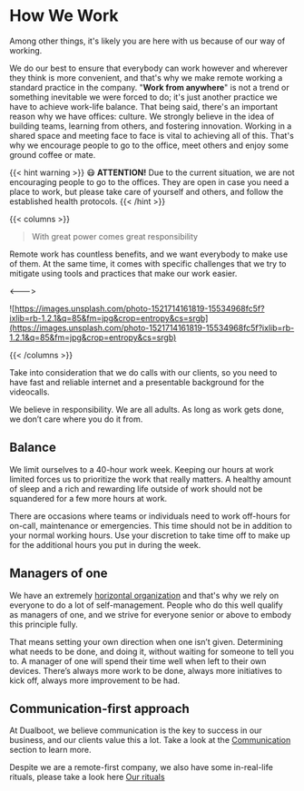 # How We Work

Among other things, it's likely you are here with us because of our way of working.

We do our best to ensure that everybody can work however and wherever they think is more convenient, and that's why we make remote working a standard practice in the company. "**Work from anywhere**" is not a trend or something inevitable we were forced to do; it's just another practice we have to achieve work-life balance. That being said, there's an important reason why we have offices: culture. We strongly believe in the idea of building teams, learning from others, and fostering innovation. Working in a shared space and meeting face to face is vital to achieving all of this. That's why we encourage people to go to the office, meet others and enjoy some ground coffee or mate.

{{< hint warning >}}
😷 **ATTENTION!** Due to the current situation, we are not encouraging people to go to the offices. They are open in case you need a place to work, but please take care of yourself and others, and follow the established health protocols.
{{< /hint >}}

{{< columns >}}
> With great power comes great responsibility
>

Remote work has countless benefits, and we want everybody to make use of them. At the same time, it comes with specific challenges that we try to mitigate using tools and practices that make our work easier.

<--->

![https://images.unsplash.com/photo-1521714161819-15534968fc5f?ixlib=rb-1.2.1&q=85&fm=jpg&crop=entropy&cs=srgb](https://images.unsplash.com/photo-1521714161819-15534968fc5f?ixlib=rb-1.2.1&q=85&fm=jpg&crop=entropy&cs=srgb)

{{< /columns >}}

Take into consideration that we do calls with our clients, so you need to have fast and reliable internet and a presentable background for the videocalls.

We believe in responsibility. We are all adults. As long as work gets done, we don’t care where you do it from.

## Balance

We limit ourselves to a 40-hour work week. Keeping our hours at work limited forces us to prioritize the work that really matters. A healthy amount of sleep and a rich and rewarding life outside of work should not be squandered for a few more hours at work.

There are occasions where teams or individuals need to work off-hours for on-call, maintenance or emergencies. This time should not be in addition to your normal working hours. Use your discretion to take time off to make up for the additional hours you put in during the week.

## M**anagers of one**

We have an extremely [horizontal organization](https://www.notion.so/Who-does-what-2fee42bc5a75466ea6ee9c6f3445c8bf) and that's why we rely on everyone to do a lot of self-management. People who do this well qualify as managers of one, and we strive for everyone senior or above to embody this principle fully.

That means setting your own direction when one isn’t given. Determining what needs to be done, and doing it, without waiting for someone to tell you to. A manager of one will spend their time well when left to their own devices. There’s always more work to be done, always more initiatives to kick off, always more improvement to be had.

## Communication-first approach

At Dualboot, we believe communication is the key to success in our business, and our clients value this a lot. Take a look at the [Communication](https://www.notion.so/Communication-231a6e4794814abbad5efa2bee68c76f) section to learn more.

Despite we are a remote-first company, we also have some in-real-life rituals, please take a look here [Our rituals](https://www.notion.so/Our-rituals-c7dc0f395b7d468ea5befc789f9197d6)
